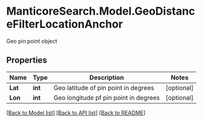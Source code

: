 # ManticoreSearch.Model.GeoDistanceFilterLocationAnchor
Geo pin point object

## Properties

Name | Type | Description | Notes
------------ | ------------- | ------------- | -------------
**Lat** | **int** | Geo latitude of pin point in degrees | [optional] 
**Lon** | **int** | Geo longitude pf pin point in degrees | [optional] 



[[Back to Model list]](../README.md#documentation-for-models) [[Back to API list]](../README.md#documentation-for-api-endpoints) [[Back to README]](../README.md)

